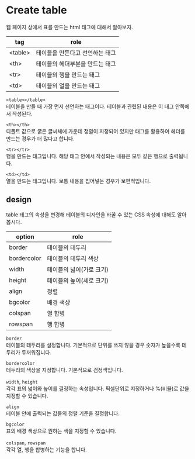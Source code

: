# Create table
  
웹 페이지 상에서 표를 만드는 html 태그에 대해서 알아보자.  
  
tag | role
-----|------
&lt;table&gt; | 테이블을 만든다고 선언하는 태그
&lt;th&gt; | 테이블의 헤더부분을 만드는 태그
&lt;tr&gt; | 테이블의 행을 만드는 태그
&lt;td&gt; | 테이블의 열을 만드는 태그
  
`<table></table>`  
테이블을 만들 때 가장 먼저 선언하는 태그이다. 테이블과 관련된 내용은 이 태그 안쪽에서 작성된다.  
  
`<th></th>`  
디폴트 값으로 굵은 글씨체에 가운데 정렬이 지정되어 있지만 <tr> 태그를 활용하여 헤더를 만드는 경우가 더 많다고 합니다.  
  
`<tr></tr>`  
행을 만드는 태그입니다. 해당 태그 안에서 작성되는 내용은 모두 같은 행으로 출력됩니다.  
  
`<td></td>`  
열을 만드는 태그입니다. 보통 내용을 집어넣는 경우가 보편적입니다.  
  
## design
  
table 태그의 속성을 변경해 테이블의 디자인을 바꿀 수 있는 CSS 속성에 대해도 알아봅시다.  
  
option | role
-------|------
border | 테이블의 테두리
bordercolor | 테이블의 테두리 색상
width | 테이블의 넓이(가로 크기)
height | 테이블의 높이(세로 크기)
align | 정렬
bgcolor | 배경 색상
colspan | 열 합병
rowspan | 행 합병
  
`border`  
테이블의 테두리를 설정합니다. 기본적으로 단위를 쓰지 않을 경우 숫자가 높을수록 테두리가 두꺼워집니다.  
  
`bordercolor`  
테두리의 색상을 지정합니다. 기본적으로 검정색입니다.  
  
`width`, `height`  
각각 표의 넓이와 높이를 결정하는 속성입니다. 픽셀단위로 지정하거나 %(비율)로 값을 지정할 수 있습니다.  
  
`align`  
테이블 안에 출력되는 값들의 정렬 기준을 결정합니다.  
  
`bgcolor`  
표의 배경 색상으로 원하는 색을 지정할 수 있습니다.  
  
`colspan`, `rowspan`  
각각 열, 행을 합병하는 기능을 합니다.  
